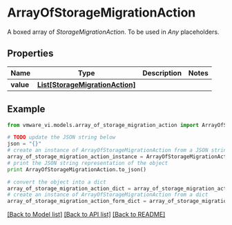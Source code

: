 # ArrayOfStorageMigrationAction

A boxed array of *StorageMigrationAction*. To be used in *Any* placeholders. 

## Properties
Name | Type | Description | Notes
------------ | ------------- | ------------- | -------------
**value** | [**List[StorageMigrationAction]**](StorageMigrationAction.md) |  | 

## Example

```python
from vmware_vi.models.array_of_storage_migration_action import ArrayOfStorageMigrationAction

# TODO update the JSON string below
json = "{}"
# create an instance of ArrayOfStorageMigrationAction from a JSON string
array_of_storage_migration_action_instance = ArrayOfStorageMigrationAction.from_json(json)
# print the JSON string representation of the object
print ArrayOfStorageMigrationAction.to_json()

# convert the object into a dict
array_of_storage_migration_action_dict = array_of_storage_migration_action_instance.to_dict()
# create an instance of ArrayOfStorageMigrationAction from a dict
array_of_storage_migration_action_form_dict = array_of_storage_migration_action.from_dict(array_of_storage_migration_action_dict)
```
[[Back to Model list]](../README.md#documentation-for-models) [[Back to API list]](../README.md#documentation-for-api-endpoints) [[Back to README]](../README.md)


